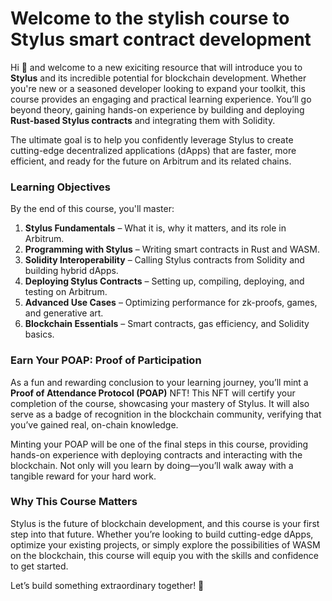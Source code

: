 # Welcome to the stylish course to Stylus smart contract development  

Hi 👋 and welcome to a new exiciting resource that will introduce you to **Stylus** and its incredible potential for blockchain development. Whether you're new or a seasoned developer looking to expand your toolkit, this course provides an engaging and practical learning experience. You’ll go beyond theory, gaining hands-on experience by building and deploying **Rust-based Stylus contracts** and integrating them with Solidity.  

The ultimate goal is to help you confidently leverage Stylus to create cutting-edge decentralized applications (dApps) that are faster, more efficient, and ready for the future on Arbitrum and its related chains.

### Learning Objectives  

By the end of this course, you'll master:  

1. **Stylus Fundamentals** – What it is, why it matters, and its role in Arbitrum.  
2. **Programming with Stylus** – Writing smart contracts in Rust and WASM.  
3. **Solidity Interoperability** – Calling Stylus contracts from Solidity and building hybrid dApps.  
4. **Deploying Stylus Contracts** – Setting up, compiling, deploying, and testing on Arbitrum.  
5. **Advanced Use Cases** – Optimizing performance for zk-proofs, games, and generative art.  
6. **Blockchain Essentials** – Smart contracts, gas efficiency, and Solidity basics.  

### Earn Your POAP: Proof of Participation  

As a fun and rewarding conclusion to your learning journey, you’ll mint a **Proof of Attendance Protocol (POAP)** NFT! This NFT will certify your completion of the course, showcasing your mastery of Stylus. It will also serve as a badge of recognition in the blockchain community, verifying that you’ve gained real, on-chain knowledge.  

Minting your POAP will be one of the final steps in this course, providing hands-on experience with deploying contracts and interacting with the blockchain. Not only will you learn by doing—you’ll walk away with a tangible reward for your hard work.  

### Why This Course Matters  

Stylus is the future of blockchain development, and this course is your first step into that future. Whether you’re looking to build cutting-edge dApps, optimize your existing projects, or simply explore the possibilities of WASM on the blockchain, this course will equip you with the skills and confidence to get started.  

Let’s build something extraordinary together! 🚀  